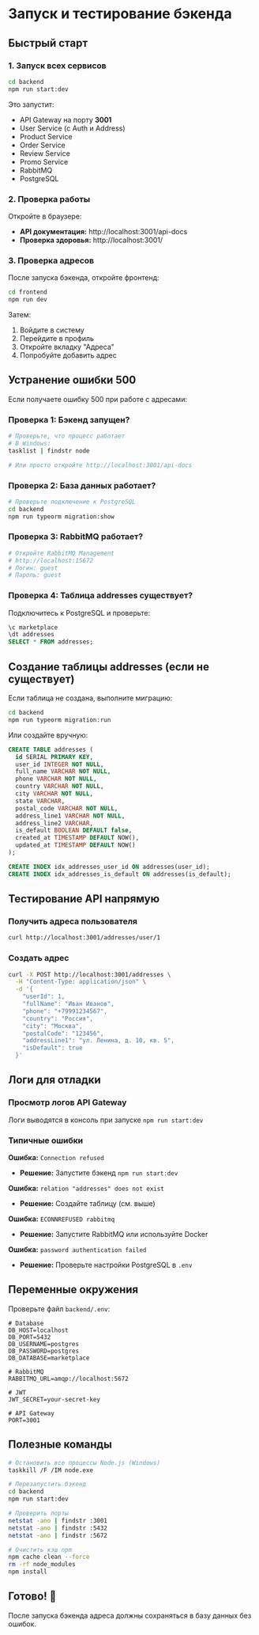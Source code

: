 # Запуск и тестирование бэкенда

## Быстрый старт

### 1. Запуск всех сервисов

```bash
cd backend
npm run start:dev
```

Это запустит:
- API Gateway на порту **3001**
- User Service (с Auth и Address)
- Product Service
- Order Service
- Review Service
- Promo Service
- RabbitMQ
- PostgreSQL

### 2. Проверка работы

Откройте в браузере:
- **API документация:** http://localhost:3001/api-docs
- **Проверка здоровья:** http://localhost:3001/

### 3. Проверка адресов

После запуска бэкенда, откройте фронтенд:
```bash
cd frontend
npm run dev
```

Затем:
1. Войдите в систему
2. Перейдите в профиль
3. Откройте вкладку "Адреса"
4. Попробуйте добавить адрес

## Устранение ошибки 500

Если получаете ошибку 500 при работе с адресами:

### Проверка 1: Бэкенд запущен?
```bash
# Проверьте, что процесс работает
# В Windows:
tasklist | findstr node

# Или просто откройте http://localhost:3001/api-docs
```

### Проверка 2: База данных работает?
```bash
# Проверьте подключение к PostgreSQL
cd backend
npm run typeorm migration:show
```

### Проверка 3: RabbitMQ работает?
```bash
# Откройте RabbitMQ Management
# http://localhost:15672
# Логин: guest
# Пароль: guest
```

### Проверка 4: Таблица addresses существует?

Подключитесь к PostgreSQL и проверьте:
```sql
\c marketplace
\dt addresses
SELECT * FROM addresses;
```

## Создание таблицы addresses (если не существует)

Если таблица не создана, выполните миграцию:

```bash
cd backend
npm run typeorm migration:run
```

Или создайте вручную:
```sql
CREATE TABLE addresses (
  id SERIAL PRIMARY KEY,
  user_id INTEGER NOT NULL,
  full_name VARCHAR NOT NULL,
  phone VARCHAR NOT NULL,
  country VARCHAR NOT NULL,
  city VARCHAR NOT NULL,
  state VARCHAR,
  postal_code VARCHAR NOT NULL,
  address_line1 VARCHAR NOT NULL,
  address_line2 VARCHAR,
  is_default BOOLEAN DEFAULT false,
  created_at TIMESTAMP DEFAULT NOW(),
  updated_at TIMESTAMP DEFAULT NOW()
);

CREATE INDEX idx_addresses_user_id ON addresses(user_id);
CREATE INDEX idx_addresses_is_default ON addresses(is_default);
```

## Тестирование API напрямую

### Получить адреса пользователя
```bash
curl http://localhost:3001/addresses/user/1
```

### Создать адрес
```bash
curl -X POST http://localhost:3001/addresses \
  -H "Content-Type: application/json" \
  -d '{
    "userId": 1,
    "fullName": "Иван Иванов",
    "phone": "+79991234567",
    "country": "Россия",
    "city": "Москва",
    "postalCode": "123456",
    "addressLine1": "ул. Ленина, д. 10, кв. 5",
    "isDefault": true
  }'
```

## Логи для отладки

### Просмотр логов API Gateway
Логи выводятся в консоль при запуске `npm run start:dev`

### Типичные ошибки

**Ошибка:** `Connection refused`
- **Решение:** Запустите бэкенд `npm run start:dev`

**Ошибка:** `relation "addresses" does not exist`
- **Решение:** Создайте таблицу (см. выше)

**Ошибка:** `ECONNREFUSED rabbitmq`
- **Решение:** Запустите RabbitMQ или используйте Docker

**Ошибка:** `password authentication failed`
- **Решение:** Проверьте настройки PostgreSQL в `.env`

## Переменные окружения

Проверьте файл `backend/.env`:
```env
# Database
DB_HOST=localhost
DB_PORT=5432
DB_USERNAME=postgres
DB_PASSWORD=postgres
DB_DATABASE=marketplace

# RabbitMQ
RABBITMQ_URL=amqp://localhost:5672

# JWT
JWT_SECRET=your-secret-key

# API Gateway
PORT=3001
```

## Полезные команды

```bash
# Остановить все процессы Node.js (Windows)
taskkill /F /IM node.exe

# Перезапустить бэкенд
cd backend
npm run start:dev

# Проверить порты
netstat -ano | findstr :3001
netstat -ano | findstr :5432
netstat -ano | findstr :5672

# Очистить кэш npm
npm cache clean --force
rm -rf node_modules
npm install
```

## Готово! 🚀

После запуска бэкенда адреса должны сохраняться в базу данных без ошибок.
